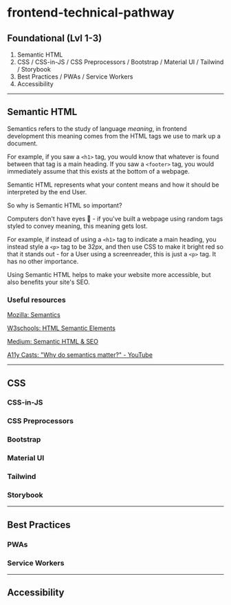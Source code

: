# frontend-technical-pathway

## Foundational (Lvl 1-3)

1. Semantic HTML
2. CSS / CSS-in-JS / CSS Preprocessors / Bootstrap / Material UI / Tailwind / Storybook
3. Best Practices / PWAs / Service Workers
4. Accessibility 


---

## Semantic HTML

Semantics refers to the study of language _meaning_, 
in frontend development this meaning comes from the HTML tags we use to mark up a document. 

For example, if you saw a `<h1>` tag, you would know that whatever is found between that tag is a main heading. 
If you saw a `<footer>` tag, you would immediately assume that this exists at the bottom of a webpage.

Semantic HTML represents what your content means and how it should be interpreted by the end User.

So why is Semantic HTML so important? 

Computers don't have eyes 👀 - if you've built a webpage using random tags styled to convey meaning, this meaning gets lost. 

For example, if instead of using a `<h1>` tag to indicate a main heading, you instead style a `<p>` tag to be 32px, 
and then use CSS to make it bright red so that it stands out - for a User using a screenreader, this is just a `<p>` tag. It has no other importance.

Using Semantic HTML helps to make your website more accessible, but also benefits your site's SEO. 

### Useful resources

[Mozilla: Semantics](https://developer.mozilla.org/en-US/docs/Glossary/Semantics)

[W3schools: HTML Semantic Elements](https://www.w3schools.com/html/html5_semantic_elements.asp)

[Medium: Semantic HTML & SEO](https://medium.com/geekculture/5-ways-to-write-semantic-html-and-improve-webpage-seo-and-accessibility-626329130d95)

[A11y Casts: "Why do semantics matter?" - YouTube](https://www.youtube.com/watch?v=g2tzEil5TL0&ab_channel=GoogleChromeDevelopers)



---

## CSS 

### CSS-in-JS

### CSS Preprocessors

### Bootstrap

### Material UI

### Tailwind

### Storybook

---

## Best Practices 

### PWAs

### Service Workers

---

## Accessibility 

